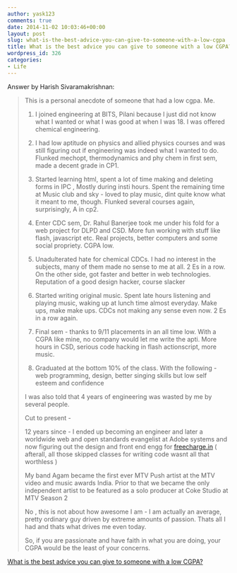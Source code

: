 ```yaml
---
author: yask123
comments: true
date: 2014-11-02 10:03:46+00:00
layout: post
slug: what-is-the-best-advice-you-can-give-to-someone-with-a-low-cgpa
title: What is the best advice you can give to someone with a low CGPA?
wordpress_id: 326
categories:
- Life
---
```


Answer by Harish Sivaramakrishnan:



<blockquote>This is a personal anecdote of someone that had a low cgpa. Me.  
  
1. I joined engineering at BITS, Pilani because I just did not know what I wanted or what I was good at when I was 18. I was offered chemical engineering.  
  
2. I had low aptitude on physics and allied physics courses and was still figuring out if engineering was indeed what I wanted to do. Flunked mechopt, thermodynamics and phy chem in first sem, made a decent grade in CP1.  
  
3. Started learning html, spent a lot of time making and deleting forms in IPC , Mostly during insti hours. Spent the remaining time at Music club and sky - loved to play music, dint quite know what it meant to me, though. Flunked several courses again, surprisingly, A in cp2.  
  
3. Enter CDC sem, Dr. Rahul Banerjee took me under his fold for a web project for DLPD and CSD. More fun working with stuff like flash, javascript etc. Real projects, better computers and some social propriety. CGPA low.  
  
4. Unadulterated hate for chemical CDCs. I had no interest in the subjects, many of them made no sense to me at all. 2 Es in a row. On the other side, got faster and better in web technologies. Reputation of a good design hacker, course slacker  
  
5. Started writing original music. Spent late hours listening and playing music, waking up at lunch time almost everyday. Make ups, make make ups. CDCs not making any sense even now. 2 Es in a row again.  
  
6. Final sem - thanks to 9/11 placements in an all time low. With a CGPA like mine, no company would let me write the apti. More hours in CSD, serious code hacking in flash actionscript, more music.  
  
7. Graduated at the bottom 10% of the class. With the following - web programming, design, better singing skills but low self esteem and confidence  
  
I was also told that 4 years of engineering was wasted by me by several people.  
  
Cut to present -  
  
12 years since - I ended up becoming an engineer and later a worldwide web and open standards evangelist at Adobe systems and now figuring out the design and front end engg for [freecharge.in](http://freecharge.in) ( afterall, all those skipped classes for writing code wasnt all that worthless )  
  
My band Agam became the first ever MTV Push artist at the MTV video and music awards India. Prior to that we became the only independent artist to be featured as a solo producer at Coke Studio at MTV Season 2  
  
No , this is not about how awesome I am - I am actually an average, pretty ordinary guy driven by extreme amounts of passion. Thats all I had and thats what drives me even today.  
  
So, if you are passionate and have faith in what you are doing, your CGPA would be the least of your concerns.</blockquote>



[What is the best advice you can give to someone with a low CGPA?](http://www.quora.com/What-is-the-best-advice-you-can-give-to-someone-with-a-low-CGPA/answer/Harish-Sivaramakrishnan)
